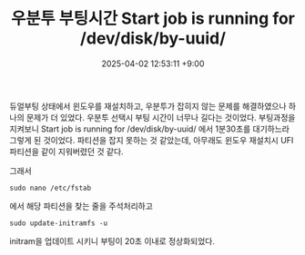 ﻿---
title: 우분투 부팅시간 Start job is running for /dev/disk/by-uuid/
date:  2025-04-02 12:53:11 +9:00
categories: [Linux, Ubuntu]
tags: [우분투, 듀얼부팅, 멀티부팅, 윈도우, 리눅스, 부팅, UUID, Start job, ubuntu, linux, fstab, initramfs]
---

듀얼부팅 상태에서 윈도우를 재설치하고, 우분투가 잡히지 않는 문제를 해결하였으나 하나의 문제가 더 있었다.
우분투 선택시 부팅 시간이 너무나 길다는 것이었다. 부팅과정을 지켜보니 Start job is running for /dev/disk/by-uuid/ 에서 1분30초를 대기하느라 그렇게 된 것이었다.
파티션을 잡지 못하는 것 같았는데, 아무래도 윈도우 재설치시 UFI 파티션을 같이 지워버렸던 것 같다.


그래서

```sudo nano /etc/fstab```

에서 해당 파티션을 찾는 줄을 주석처리하고

```sudo update-initramfs -u```

initram을 업데이트 시키니
부팅이 20초 이내로 정상화되었다.
